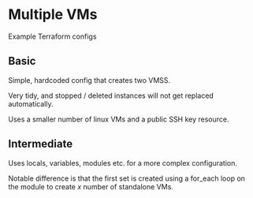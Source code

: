 # Multiple VMs

Example Terraform configs

## Basic

Simple, hardcoded config that creates two VMSS.

Very tidy, and stopped / deleted instances will not get replaced automatically.

Uses a smaller number of linux VMs and a public SSH key resource.

## Intermediate

Uses locals, variables, modules etc. for a more complex configuration.

Notable difference is that the first set is created using a for_each loop on the module to create _x_ number of standalone VMs.
